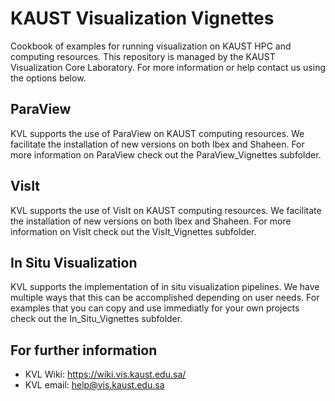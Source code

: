 # KAUST Visualization Vignettes

Cookbook of examples for running visualization on KAUST HPC and computing resources. This repository is managed by the KAUST Visualization Core Laboratory. For more information or help contact us using the options below. 


## ParaView
KVL supports the use of ParaView on KAUST computing resources. We facilitate the installation of new versions on both Ibex and Shaheen. For more information on ParaView check out the ParaView_Vignettes subfolder. 


## VisIt
KVL supports the use of VisIt on KAUST computing resources. We facilitate the installation of new versions on both Ibex and Shaheen. For more information on VisIt check out the VisIt_Vignettes subfolder. 


## In Situ Visualization
KVL supports the implementation of in situ visualization pipelines. We have multiple ways that this can be accomplished depending on user needs. For examples that you can copy and use immediatly for your own projects check out the In_Situ_Vignettes subfolder. 


## For further information
- KVL Wiki: https://wiki.vis.kaust.edu.sa/
- KVL email: help@vis.kaust.edu.sa
